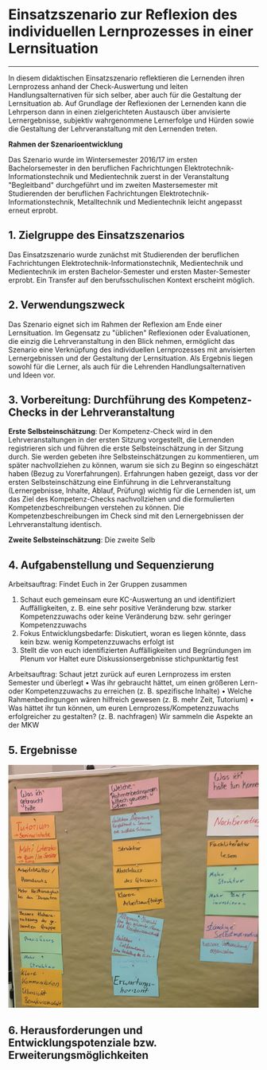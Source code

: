 # Einsatzszenario zur Reflexion des individuellen Lernprozesses in einer Lernsituation

- - -

In diesem didaktischen Einsatzszenario reflektieren die Lernenden ihren Lernprozess anhand der Check-Auswertung und leiten Handlungsalternativen für sich selber, aber auch für die Gestaltung der Lernsituation ab. Auf Grundlage der Reflexionen der Lernenden kann die Lehrperson dann in einen zielgerichteten Austausch über anvisierte Lernergebnisse, subjektiv wahrgenommene Lernerfolge und Hürden sowie die Gestaltung der Lehrveranstaltung mit den Lernenden treten.

**Rahmen der Szenarioentwicklung**

Das Szenario wurde im Wintersemester 2016/17 im ersten Bachelorsemester in den beruflichen Fachrichtungen Elektrotechnik-Informationstechnik und Medientechnik zuerst in der Veranstaltung "Begleitband" durchgeführt und im zweiten Mastersemester mit Studierenden der beruflichen Fachrichtungen Elektrotechnik-Informationstechnik, Metalltechnik und Medientechnik leicht angepasst erneut erprobt. 

## 1. Zielgruppe des Einsatzszenarios
Das Einsatzszenario wurde zunächst mit Studierenden der beruflichen Fachrichtungen Elektrotechnik-Informationstechnik, Medientechnik und Medientechnik im ersten Bachelor-Semester und ersten Master-Semester erprobt. Ein Transfer auf den berufsschulischen Kontext erscheint möglich.

## 2. Verwendungszweck
Das Szenario eignet sich im Rahmen der Reflexion am Ende einer Lernsituation. Im Gegensatz zu "üblichen" Reflexionen oder Evaluationen, die einzig die Lehrveranstaltung in den Blick nehmen, ermöglicht das Szenario eine Verknüpfung des individuellen Lernprozesses mit anvisierten Lernergebnissen und der Gestaltung der Lernsituation. Als Ergebnis liegen sowohl für die Lerner, als auch für die Lehrenden Handlungsalternativen und Ideen vor.

## 3. Vorbereitung: Durchführung des Kompetenz-Checks in der Lehrveranstaltung
**Erste Selbsteinschätzung**: Der Kompetenz-Check wird in den Lehrveranstaltungen in der ersten Sitzung vorgestellt, die Lernenden registrieren sich und führen die erste Selbsteinschätzung in der Sitzung durch. Sie werden gebeten ihre Selbsteinschätzungen zu kommentieren, um später nachvollziehen zu können, warum sie sich zu Beginn so eingeschätzt haben (Bezug zu Vorerfahrungen).
Erfahrungen haben gezeigt, dass vor der ersten Selbsteinschätzung eine Einführung in die Lehrveranstaltung (Lernergebnisse, Inhalte, Ablauf, Prüfung) wichtig für die Lernenden ist, um das Ziel des Kompetenz-Checks nachvollziehen und die formulierten Kompetenzbeschreibungen verstehen zu können. Die Kompetenzbeschreibungen im Check sind mit den Lernergebnissen der Lehrveranstaltung identisch.

**Zweite Selbsteinschätzung**: Die zweite Selb

## 4. Aufgabenstellung und Sequenzierung

Arbeitsauftrag:
Findet Euch in 2er Gruppen zusammen
1. Schaut euch gemeinsam eure KC-Auswertung an und identifiziert Auffälligkeiten, z. B. eine sehr
positive Veränderung bzw. starker Kompetenzzuwachs oder keine Veränderung bzw. sehr geringer
Kompetenzzuwachs
2. Fokus Entwicklungsbedarfe: Diskutiert, woran es liegen könnte, dass kein bzw. wenig Kompetenzzuwachs
erfolgt ist
3. Stellt die von euch identifizierten Auffälligkeiten und Begründungen im Plenum vor
Haltet eure Diskussionsergebnisse stichpunktartig fest

Arbeitsauftrag:
Schaut jetzt zurück auf euren Lernprozess im ersten Semester und überlegt
• Was ihr gebraucht hättet, um einen größeren Lern- oder Kompetenzzuwachs zu erreichen
(z. B. spezifische Inhalte)
• Welche Rahmenbedingungen wären hilfreich gewesen (z. B. mehr Zeit, Tutorium)
• Was hättet ihr tun können, um euren Lernprozess/Kompetenzzuwachs erfolgreicher zu
gestalten? (z. B. nachfragen)
Wir sammeln die Aspekte an der MKW

## 5. Ergebnisse

![Ergebnisse im ersten Bachelor-Semester](media/IMAG1407.jpg)

## 6. Herausforderungen und Entwicklungspotenziale bzw. Erweiterungsmöglichkeiten